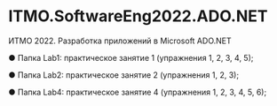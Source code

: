 # ITMO.SoftwareEng2022.ADO.NET
ИТМО 2022. Разработка приложений в Microsoft ADO.NET

● Папка Lab1:
практическое занятие 1 (упражнения 1, 2, 3, 4, 5);

● Папка Lab2:
практическое занятие 2 (упражнения 1, 2, 3);

● Папка Lab4:
практическое занятие 4 (упражнения 1, 2, 3, 4, 5, 6);
